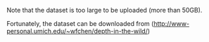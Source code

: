 Note that the dataset is too large to be uploaded (more than 50GB).

Fortunately, the dataset can be downloaded from (http://www-personal.umich.edu/~wfchen/depth-in-the-wild/)
